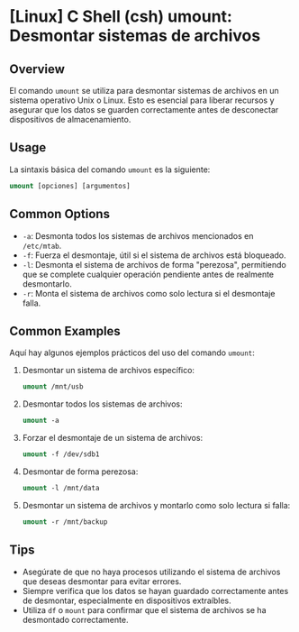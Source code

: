 # [Linux] C Shell (csh) umount: Desmontar sistemas de archivos

## Overview
El comando `umount` se utiliza para desmontar sistemas de archivos en un sistema operativo Unix o Linux. Esto es esencial para liberar recursos y asegurar que los datos se guarden correctamente antes de desconectar dispositivos de almacenamiento.

## Usage
La sintaxis básica del comando `umount` es la siguiente:

```csh
umount [opciones] [argumentos]
```

## Common Options
- `-a`: Desmonta todos los sistemas de archivos mencionados en `/etc/mtab`.
- `-f`: Fuerza el desmontaje, útil si el sistema de archivos está bloqueado.
- `-l`: Desmonta el sistema de archivos de forma "perezosa", permitiendo que se complete cualquier operación pendiente antes de realmente desmontarlo.
- `-r`: Monta el sistema de archivos como solo lectura si el desmontaje falla.

## Common Examples
Aquí hay algunos ejemplos prácticos del uso del comando `umount`:

1. Desmontar un sistema de archivos específico:
   ```csh
   umount /mnt/usb
   ```

2. Desmontar todos los sistemas de archivos:
   ```csh
   umount -a
   ```

3. Forzar el desmontaje de un sistema de archivos:
   ```csh
   umount -f /dev/sdb1
   ```

4. Desmontar de forma perezosa:
   ```csh
   umount -l /mnt/data
   ```

5. Desmontar un sistema de archivos y montarlo como solo lectura si falla:
   ```csh
   umount -r /mnt/backup
   ```

## Tips
- Asegúrate de que no haya procesos utilizando el sistema de archivos que deseas desmontar para evitar errores.
- Siempre verifica que los datos se hayan guardado correctamente antes de desmontar, especialmente en dispositivos extraíbles.
- Utiliza `df` o `mount` para confirmar que el sistema de archivos se ha desmontado correctamente.